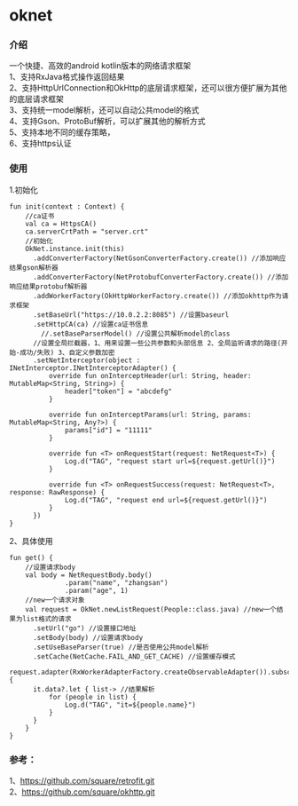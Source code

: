 # oknet
### 介绍 <br />
一个快捷、高效的android kotlin版本的网络请求框架 <br />
1、支持RxJava格式操作返回结果 <br />
2、支持HttpUrlConnection和OkHttp的底层请求框架，还可以很方便扩展为其他的底层请求框架 <br />
3、支持统一model解析，还可以自动公共model的格式 <br />
4、支持Gson、ProtoBuf解析，可以扩展其他的解析方式 <br />
5、支持本地不同的缓存策略， <br />
6、支持https认证 <br />

### 使用
1.初始化
```
fun init(context : Context) {
	//ca证书
	val ca = HttpsCA()
	ca.serverCrtPath = "server.crt"
	//初始化
	OkNet.instance.init(this)
	  .addConverterFactory(NetGsonConverterFactory.create()) //添加响应结果gson解析器
	  .addConverterFactory(NetProtobufConverterFactory.create()) //添加响应结果protobuf解析器
	  .addWorkerFactory(OkHttpWorkerFactory.create()) //添加okhttp作为请求框架
	  .setBaseUrl("https://10.0.2.2:8085") //设置baseurl
	  .setHttpCA(ca) //设置ca证书信息
		//.setBaseParserModel() //设置公共解析model的class
	  //设置全局拦截器，1、用来设置一些公共参数和头部信息 2、全局监听请求的路径(开始-成功/失败) 3、自定义参数加密
	  .setNetInterceptor(object : INetInterceptor.INetInterceptorAdapter() { 
		  override fun onInterceptHeader(url: String, header: MutableMap<String, String>) {
			  header["token"] = "abcdefg"
		  }

		  override fun onInterceptParams(url: String, params: MutableMap<String, Any?>) {
			  params["id"] = "11111"
		  }

		  override fun <T> onRequestStart(request: NetRequest<T>) {
			  Log.d("TAG", "request start url=${request.getUrl()}")
		  }

		  override fun <T> onRequestSuccess(request: NetRequest<T>, response: RawResponse) {
			  Log.d("TAG", "request end url=${request.getUrl()}")
		  }
	  })
}
```
2、具体使用
```
fun get() {
	//设置请求body
	val body = NetRequestBody.body()
			  .param("name", "zhangsan")
			  .param("age", 1)
	//new一个请求对象
	val request = OkNet.newListRequest(People::class.java) //new一个结果为list格式的请求
	  .setUrl("go") //设置接口地址
	  .setBody(body) //设置请求body
	  .setUseBaseParser(true) //是否使用公共model解析
	  .setCache(NetCache.FAIL_AND_GET_CACHE) //设置缓存模式
	request.adapter(RxWorkerAdapterFactory.createObservableAdapter()).subscribe {
	  it.data?.let { list-> //结果解析
		  for (people in list) {
			  Log.d("TAG", "it=${people.name}")
		  }
	  }
	}
}
```


 
### 参考：
1、https://github.com/square/retrofit.git <br />
2、https://github.com/square/okhttp.git <br />

